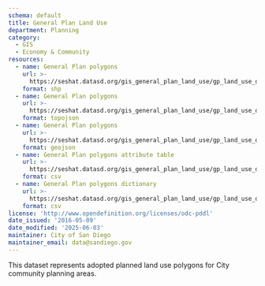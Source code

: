 ```yaml
---
schema: default
title: General Plan Land Use
department: Planning
category:
  - GIS
  - Economy & Community
resources:
  - name: General Plan polygons
    url: >-
      https://seshat.datasd.org/gis_general_plan_land_use/gp_land_use_datasd.zip
    format: shp
  - name: General Plan polygons
    url: >-
      https://seshat.datasd.org/gis_general_plan_land_use/gp_land_use_datasd.topo.json
    format: topojson
  - name: General Plan polygons
    url: >-
      https://seshat.datasd.org/gis_general_plan_land_use/gp_land_use_datasd.geojson
    format: geojson
  - name: General Plan polygons attribute table
    url: >-
      https://seshat.datasd.org/gis_general_plan_land_use/gp_land_use_datasd.csv
    format: csv
  - name: General Plan polygons dictionary
    url: >-
      https://seshat.datasd.org/gis_general_plan_land_use/gp_land_use_dictionary_datasd.csv
    format: csv
license: 'http://www.opendefinition.org/licenses/odc-pddl'
date_issued: '2016-05-09'
date_modified: '2025-06-03'
maintainer: City of San Diego
maintainer_email: data@sandiego.gov
---
```

This dataset represents adopted planned land use polygons for City community planning areas.